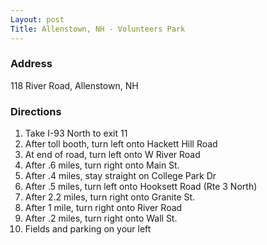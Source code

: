 ```yaml
---
Layout: post
Title: Allenstown, NH - Volunteers Park
---
```

### Address
118 River Road, Allenstown, NH

### Directions
1. Take I-93 North to exit 11
2. After toll booth, turn left onto Hackett Hill Road
3. At end of road, turn left onto W River Road
4. After .6 miles, turn right onto Main St.
5. After .4 miles, stay straight on College Park Dr
6. After .5 miles, turn left onto Hooksett Road (Rte 3 North)
7. After 2.2 miles, turn right onto Granite St.
8. After 1 mile, turn right onto River Road
9. After .2 miles, turn right onto Wall St.
10. Fields and parking on your left
